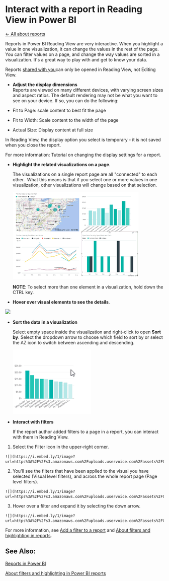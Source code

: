 <properties 
   pageTitle="Interact with a report in Reading View in Power BI"
   description="Interact with a report in Reading View in Power BI"
   services="powerbi" 
   documentationCenter="" 
   authors="v-aljenk" 
   manager="mblythe" 
   editor=""
   tags=""/>
 
<tags
   ms.service="powerbi"
   ms.devlang="NA"
   ms.topic="article"
   ms.tgt_pltfrm="NA"
   ms.workload="powerbi"
   ms.date="10/14/2015"
   ms.author="v-aljenk"/>

# Interact with a report in Reading View in Power BI

[← All about reports](https://support.powerbi.com/knowledgebase/topics/65157-all-about-reports)

Reports in Power BI Reading View are very interactive. When you highlight a value in one visualization, it can change the values in the rest of the page. You can filter values on a page, and change the way values are sorted in a visualization. It's a great way to play with and get to know your data. 

Reports [shared with you](http://support.powerbi.com/knowledgebase/articles/431008-share-a-dashboard)can only be opened in Reading View, not Editing View.

- **Adjust the display dimensions**  
   Reports are viewed on many different devices, with varying screen sizes and aspect ratios.  The default rendering may not be what you want to see on your device.  If so, you can do the following: 

 - Fit to Page: scale content to best fit the page 
 - Fit to Width: Scale content to the width of the page 
 - Actual Size: Display content at full size  

  In Reading View, the display option you select is temporary - it is not saved when you close the report. 

For more information: Tutorial on changing the display settings for a report. 


- **Highlight the related visualizations on a page**.

   The visualizations on a single report page are all "connected" to each other.  What this means is that if you select one or more values in one visualization, other visualizations will change based on that selection.

   ![](media/powerbi-service-interact-with-a-report-in-reading-view/pagefilter3b.gif)

   **NOTE**: To select more than one element in a visualization, hold down the CTRL key.

- **Hover over visual elements to see the details**.

![](https://i.embed.ly/1/image?url=https%3A%2F%2Fs3.amazonaws.com%2Fuploads.uservoice.com%2Fassets%2F083%2F875%2F672%2Foriginal%2Fhover%2520for%2520tooltip.png%3FAWSAccessKeyId%3D14D6VH0N6B73PJ6VE382%26Expires%3D1500829061%26Signature%3DgZYn1wmib8MvSb%252FcIHVQuYGNCyw%253D&key=afea23f29e5a4f63bd166897e3dc72df)

- **Sort the data in a visualization**  

   Select empty space inside the visualization and right-click to open **Sort by**. Select the dropdown arrow to choose which field to sort by or select the AZ icon to switch between ascending and descending.    

   ![](media/powerbi-service-interact-with-a-report-in-reading-view/PBI_ChangeChartSort.gif) 

- **Interact with filters**

   If the report author added filters to a page in a report, you can interact with them in Reading View.

 1.  Select the Filter icon in the upper-right corner.

    ![](https://i.embed.ly/1/image?url=https%3A%2F%2Fs3.amazonaws.com%2Fuploads.uservoice.com%2Fassets%2F083%2F875%2F531%2Foriginal%2Ffilter%2520expand.png%3FAWSAccessKeyId%3D14D6VH0N6B73PJ6VE382%26Expires%3D1500829061%26Signature%3DQkET3L%252BXZ90zT7qYrJoXh6MlJ%252F8%253D&key=afea23f29e5a4f63bd166897e3dc72df)  

 2.  You'll see the filters that have been applied to the visual you have selected (Visual level filters), and across the whole report page (Page level filters).

    ![](https://i.embed.ly/1/image?url=https%3A%2F%2Fs3.amazonaws.com%2Fuploads.uservoice.com%2Fassets%2F083%2F875%2F609%2Foriginal%2Fdeleted.png%3FAWSAccessKeyId%3D14D6VH0N6B73PJ6VE382%26Expires%3D1500829061%26Signature%3DZu7X9UpG5J2xz6TyPBMgxJI5r9c%253D&key=afea23f29e5a4f63bd166897e3dc72df)

 3.  Hover over a filter and expand it by selecting the down arrow.

    ![](https://i.embed.ly/1/image?url=https%3A%2F%2Fs3.amazonaws.com%2Fuploads.uservoice.com%2Fassets%2F083%2F875%2F651%2Foriginal%2Fhover%2520on%2520filter.png%3FAWSAccessKeyId%3D14D6VH0N6B73PJ6VE382%26Expires%3D1500829061%26Signature%3Db9abigXrGdxNVfGAQoome94epxY%253D&key=afea23f29e5a4f63bd166897e3dc72df)

For more information, see [Add a filter to a report](http://support.powerbi.com/knowledgebase/articles/464704-add-a-filter-to-a-visualization-in-a-report) and [About filters and highlighting in reports](http://support.powerbi.com/knowledgebase/articles/467092-about-filters-and-highlighting-in-reports).

## See Also:

[Reports in Power BI](http://support.powerbi.com/knowledgebase/articles/425684-reports-in-power-bi)

 [About filters and highlighting in Power BI reports](http://support.powerbi.com/knowledgebase/articles/467092-about-filters-and-highlighting-in-reports)


